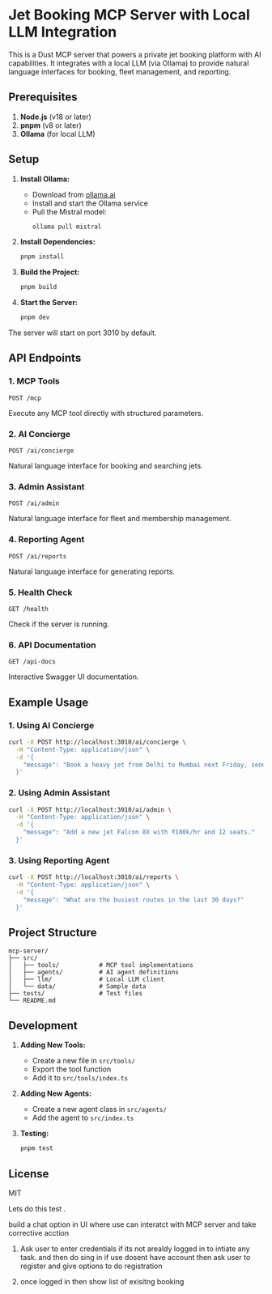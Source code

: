 # Jet Booking MCP Server with Local LLM Integration

This is a Dust MCP server that powers a private jet booking platform with AI capabilities. It integrates with a local LLM (via Ollama) to provide natural language interfaces for booking, fleet management, and reporting.

## Prerequisites

1. **Node.js** (v18 or later)
2. **pnpm** (v8 or later)
3. **Ollama** (for local LLM)

## Setup

1. **Install Ollama:**
   - Download from [ollama.ai](https://ollama.ai)
   - Install and start the Ollama service
   - Pull the Mistral model:
     ```bash
     ollama pull mistral
     ```

2. **Install Dependencies:**
   ```bash
   pnpm install
   ```

3. **Build the Project:**
   ```bash
   pnpm build
   ```

4. **Start the Server:**
   ```bash
   pnpm dev
   ```

The server will start on port 3010 by default.

## API Endpoints

### 1. MCP Tools
```
POST /mcp
```
Execute any MCP tool directly with structured parameters.

### 2. AI Concierge
```
POST /ai/concierge
```
Natural language interface for booking and searching jets.

### 3. Admin Assistant
```
POST /ai/admin
```
Natural language interface for fleet and membership management.

### 4. Reporting Agent
```
POST /ai/reports
```
Natural language interface for generating reports.

### 5. Health Check
```
GET /health
```
Check if the server is running.

### 6. API Documentation
```
GET /api-docs
```
Interactive Swagger UI documentation.

## Example Usage

### 1. Using AI Concierge
```bash
curl -X POST http://localhost:3010/ai/concierge \
  -H "Content-Type: application/json" \
  -d '{
    "message": "Book a heavy jet from Delhi to Mumbai next Friday, send invoice."
  }'
```

### 2. Using Admin Assistant
```bash
curl -X POST http://localhost:3010/ai/admin \
  -H "Content-Type: application/json" \
  -d '{
    "message": "Add a new jet Falcon 8X with ₹180k/hr and 12 seats."
  }'
```

### 3. Using Reporting Agent
```bash
curl -X POST http://localhost:3010/ai/reports \
  -H "Content-Type: application/json" \
  -d '{
    "message": "What are the busiest routes in the last 30 days?"
  }'
```

## Project Structure

```
mcp-server/
├── src/
│   ├── tools/           # MCP tool implementations
│   ├── agents/          # AI agent definitions
│   ├── llm/             # Local LLM client
│   └── data/            # Sample data
├── tests/               # Test files
└── README.md
```

## Development

1. **Adding New Tools:**
   - Create a new file in `src/tools/`
   - Export the tool function
   - Add it to `src/tools/index.ts`

2. **Adding New Agents:**
   - Create a new agent class in `src/agents/`
   - Add the agent to `src/index.ts`

3. **Testing:**
   ```bash
   pnpm test
   ```

## License

MIT 


Lets do this test .

build a chat option in UI where use can interatct with MCP server and take corrective acction 

1. Ask user to enter credentials if its not arealdy logged in to intiate any task.  and then do sing in if use dosent have account then ask user to register and give options to do registration 

2. once logged in then show list of exisitng booking 

